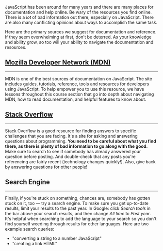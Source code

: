 JavaScript has been around for many years and there are many places for documentation and help online. Be wary of the resources you find online. There is a *lot* of bad information out there, especially on JavaScript.  There are also many conflicting opinions about ways to accomplish the same task.  

Here are the primary sources we suggest for documentation and reference. If they seem overwhelming at first, don't be deterred. As your knowledge and ability grow, so too will your ability to navigate the documentation and resources.

## [Mozilla Developer Network (MDN)](https://developer.mozilla.org/en-US/docs/Web/JavaScript)
<hr />

MDN is one of the best sources of documentation on JavaScript. The site includes guides, tutorials, reference, tools and resources for developers using JavaScript. To help empower you to use this resource, we have lessons throughout this course section that go into depth about navigating MDN, how to read documentation, and helpful features to know about.

## [Stack Overflow](http://stackoverflow.com/)
<hr />

Stack Overflow is a good resource for finding answers to specific challenges that you are facing. It's a site for asking and answering questions about programming. **You need to be careful about what you find there, as there is plenty of bad information to go along with the good.** Make sure to search to see if somebody has already answered your question before posting. And double-check that any posts you're referencing are fairly recent (technology changes quickly!). Also, give back by answering questions for other people!

## Search Engine
<hr />

Finally, if you're stuck on something, chances are, somebody has gotten stuck on it, too — try a search engine. To make sure you get up-to-date results, limit your results to the past year. In Google: click *Search tools* in the bar above your search results, and then change *All time* to *Past year*. It's helpful when searching to add the language to your search so you don't find yourself weeding through results for other languages. Here are two example search queries: 

* "converting a string to a number JavaScript"
* "creating a link HTML"
